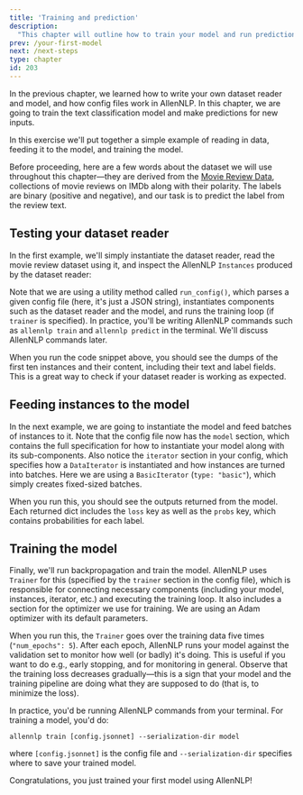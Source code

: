```yaml
---
title: 'Training and prediction'
description:
  "This chapter will outline how to train your model and run prediction on new data"
prev: /your-first-model
next: /next-steps
type: chapter
id: 203
---
```


<textblock>

In the previous chapter, we learned how to write your own dataset reader and model, and how config files work in AllenNLP. In this chapter, we are going to train the text classification model and make predictions for new inputs.

</textblock>

<exercise id="1" title="Training the model">

In this exercise we'll put together a simple example of reading in data, feeding it to the model, and training the model.

Before proceeding, here are a few words about the dataset we will use throughout this chapter—they are derived from the [Movie Review Data](http://www.cs.cornell.edu/people/pabo/movie-review-data/), collections of movie reviews on IMDb along with their polarity. The labels are binary (positive and negative), and our task is to predict the label from the review text.

## Testing your dataset reader

In the first example, we'll simply instantiate the dataset reader, read the movie review dataset using it, and inspect the AllenNLP `Instances` produced by the dataset reader:

<codeblock source="training-and-prediction/dataset_reader" setup="training-and-prediction/setup"></codeblock>

Note that we are using a utility method called `run_config()`, which parses a given config file (here, it's just a JSON string), instantiates components such as the dataset reader and the model, and runs the training loop (if `trainer` is specified). In practice, you'll be writing AllenNLP commands such as `allennlp train` and `allennlp predict` in the terminal. We'll discuss AllenNLP commands later.

When you run the code snippet above, you should see the dumps of the first ten instances and their content, including their text and label fields. This is a great way to check if your dataset reader is working as expected.

## Feeding instances to the model

In the next example, we are going to instantiate the model and feed batches of instances to it. Note that the config file now has the `model` section, which contains the full specification for how to instantiate your model along with its sub-components. Also notice the `iterator` section in your config, which specifies how a `DataIterator` is instantiated and how instances are turned into batches. Here we are using a `BasicIterator` (`type: "basic"`), which simply creates fixed-sized batches.

<codeblock source="training-and-prediction/model" setup="training-and-prediction/setup"></codeblock>

When you run this, you should see the outputs returned from the model. Each returned dict includes the `loss` key as well as the `probs` key, which contains probabilities for each label. 

## Training the model

Finally, we'll run backpropagation and train the model. AllenNLP uses `Trainer` for this (specified by the `trainer` section in the config file), which is responsible for connecting necessary components (including your model, instances, iterator, etc.) and executing the training loop. It also includes a section for the optimizer we use for training. We are using an Adam optimizer with its default parameters.

<codeblock source="training-and-prediction/training" setup="training-and-prediction/setup"></codeblock>

When you run this, the `Trainer` goes over the training data five times (`"num_epochs": 5`). After each epoch, AllenNLP runs your model against the validation set to monitor how well (or badly) it's doing. This is useful if you want to do e.g., early stopping, and for monitoring in general. Observe that the training loss decreases gradually—this is a sign that your model and the training pipeline are doing what they are supposed to do (that is, to minimize the loss).

In practice, you'd be running AllenNLP commands from your terminal. For training a model, you'd do:

```
allennlp train [config.jsonnet] --serialization-dir model
```

where `[config.jsonnet]` is the config file and `--serialization-dir` specifies where to save your trained model.

Congratulations, you just trained your first model using AllenNLP!

</exercise>

<exercise id="2" title="Making predictions for new inputs">

</exercise>

<exercise id="3" title="Evaluating the model">

</exercise>
